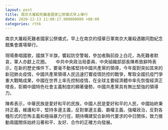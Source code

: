 ```yaml
---
layout: post
title: 南京大屠殺死難者國家公祭儀式早上舉行
date: 2020-12-13 11:08:17.000000000 +08:00
categories: rthk
---
```


南京大屠殺死難者國家公祭儀式，早上在南京的侵華日軍南京大屠殺遇難同胞紀念館集會廣場舉行。

現場奏唱國歌，國旗下半旗，響起防空警報，參加者胸前掛上白花，為死難者默哀，軍人亦獻上花圈。
　
中共中央政治局委員、中央組織部部長陳希致辭時表示，在新的歷史條件下，要毫不動搖堅持中國共產黨的領導，今年面對突如其來的新冠肺炎疫情，中國共產黨領導人民迅速打響疫情防控的戰爭，奪取全國抗疫鬥爭重大戰略成果，中國在世界上率先控制疫情，在全球主要經濟體中率先恢復經濟正增長，彰顯中國特色社會主義制度的顯著優勢，中國共產黨具有無比堅強的領導力。

陳希表示，中華民族是愛好和平的民族，中國人民是愛好和平的人民，中國始終秉持正義，維護和平，堅持多邊主義，反對單邊主義、霸權主義、強權政治，反對各種形式的恐怖主義和極端暴力行徑，期待構建契合新時代要求的中日關係，致力推動兩國關係始終沿著和平、友好、合作的正確方向發展。
